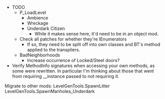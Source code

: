 ﻿- TODO
  - P_LoadLevel
    - Ambience 
    - Wreckage
    - Underdark Citizen
      - While it makes sense here, it'd need to be in an object mod.
  - Check all patches for whether they're IEnumerators
    - If so, they need to be split off into own classes and BT's method applied to the transpilers.
  - BadNeighborhoods
    - Increase occurrence of Locked/Steel doors?
- Verify MethodInfo signatures when accessing your own methods, as some were rewritten. In particular I'm thinking about those that went from requiring __instance passed to not requiring it.


Migrate to other mods:
    LevelGenTools.SpawnLitter
    LevelGenTools.SpawnManholes_Underdark